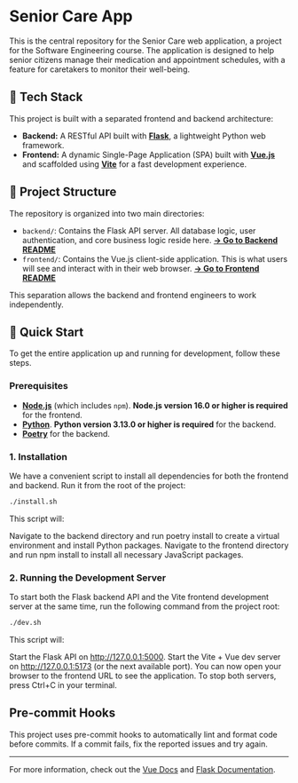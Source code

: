 # Senior Care App

This is the central repository for the Senior Care web application, a project for the Software Engineering course. The application is designed to help senior citizens manage their medication and appointment schedules, with a feature for caretakers to monitor their well-being.

## &#x1F680; Tech Stack

This project is built with a separated frontend and backend architecture:

- **Backend:** A RESTful API built with **[Flask](https://flask.palletsprojects.com/)**, a lightweight Python web framework.
- **Frontend:** A dynamic Single-Page Application (SPA) built with **[Vue.js](https://vuejs.org/)** and scaffolded using **[Vite](https://vitejs.dev/)** for a fast development experience.

## &#x1F4C1; Project Structure

The repository is organized into two main directories:

- `backend/`: Contains the Flask API server. All database logic, user authentication, and core business logic reside here. [**&#x2192; Go to Backend README**](./backend/README.md)
- `frontend/`: Contains the Vue.js client-side application. This is what users will see and interact with in their web browser. [**&#x2192; Go to Frontend README**](./frontend/README.md)

This separation allows the backend and frontend engineers to work independently.

## &#x1F527; Quick Start

To get the entire application up and running for development, follow these steps.

### Prerequisites

- **[Node.js](https://nodejs.org/)** (which includes `npm`). **Node.js version 16.0 or higher is required** for the frontend.
- **[Python](https://www.python.org/)**. **Python version 3.13.0 or higher is required** for the backend.
- **[Poetry](https://python-poetry.org/)** for the backend.


### 1. Installation

We have a convenient script to install all dependencies for both the frontend and backend. Run it from the root of the project:

```bash
./install.sh
```

This script will:

Navigate to the backend directory and run poetry install to create a virtual environment and install Python packages. Navigate to the frontend directory and run npm install to install all necessary JavaScript packages.

### 2. Running the Development Server

To start both the Flask backend API and the Vite frontend development server at the same time, run the following command from the project root:

```bash
./dev.sh
```

This script will:

Start the Flask API on http://127.0.0.1:5000.
Start the Vite + Vue dev server on http://127.0.0.1:5173 (or the next available port).
You can now open your browser to the frontend URL to see the application. To stop both servers, press Ctrl+C in your terminal.

## Pre-commit Hooks

This project uses pre-commit hooks to automatically lint and format code before commits. If a commit fails, fix the reported issues and try again.

---

For more information, check out the [Vue Docs](https://vuejs.org/guide/scaling-up/tooling.html#ide-support) and [Flask Documentation](https://flask.palletsprojects.com/).
